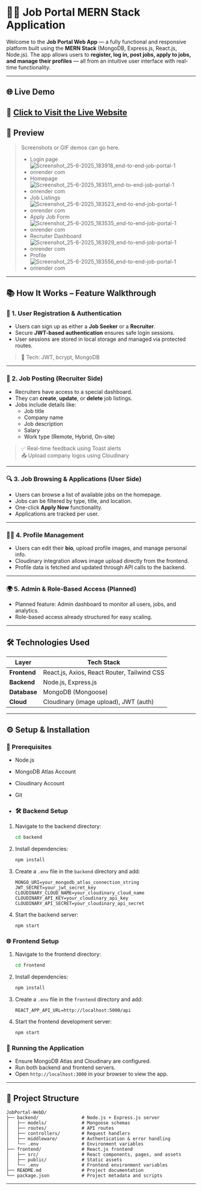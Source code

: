 # 🧑‍💼 Job Portal MERN Stack Application

Welcome to the **Job Portal Web App** — a fully functional and responsive platform built using the **MERN Stack** (MongoDB, Express.js, React.js, Node.js). The app allows users to **register, log in, post jobs, apply to jobs, and manage their profiles** — all from an intuitive user interface with real-time functionality.

---

## 🌐 Live Demo

🚀 [**Click to Visit the Live Website**](https://end-to-end-job-portal-1.onrender.com/)  
---

## 📸 Preview

> Screenshots or GIF demos can go here.
> - Login page
> - ![Screenshot_25-6-2025_183918_end-to-end-job-portal-1 onrender com](https://github.com/user-attachments/assets/33805708-fd1d-4c55-909e-8e8075d0879f)
> - Homepage
> - ![Screenshot_25-6-2025_183511_end-to-end-job-portal-1 onrender com](https://github.com/user-attachments/assets/fa93f481-a4b0-4622-8788-525f5170e688)
> - Job Listings
> - ![Screenshot_25-6-2025_183523_end-to-end-job-portal-1 onrender com](https://github.com/user-attachments/assets/7873a179-fdaa-4896-b8d8-286f11756c6d)
> - Apply Job Form
> - ![Screenshot_25-6-2025_183535_end-to-end-job-portal-1 onrender com](https://github.com/user-attachments/assets/bc08486e-ef7b-457a-83f7-fef4dbca9481)
> - Recruiter Dashboard
> - ![Screenshot_25-6-2025_183929_end-to-end-job-portal-1 onrender com](https://github.com/user-attachments/assets/5c36f995-d055-4659-9484-44cf36fcf5e4)
> - Profile
> - ![Screenshot_25-6-2025_183556_end-to-end-job-portal-1 onrender com](https://github.com/user-attachments/assets/f3a5ccd2-3033-4006-b6b3-ae0290dc026a)


---

## 📚 How It Works – Feature Walkthrough

### 👤 1. **User Registration & Authentication**
- Users can sign up as either a **Job Seeker** or a **Recruiter**.
- Secure **JWT-based authentication** ensures safe login sessions.
- User sessions are stored in local storage and managed via protected routes.

> 🔐 Tech: JWT, bcrypt, MongoDB

---

### 💼 2. **Job Posting (Recruiter Side)**
- Recruiters have access to a special dashboard.
- They can **create**, **update**, or **delete** job listings.
- Jobs include details like:
  - Job title
  - Company name
  - Job description
  - Salary
  - Work type (Remote, Hybrid, On-site)

> ✅ Real-time feedback using Toast alerts  
> 📤 Upload company logos using Cloudinary

---

### 🔍 3. **Job Browsing & Applications (User Side)**
- Users can browse a list of available jobs on the homepage.
- Jobs can be filtered by type, title, and location.
- One-click **Apply Now** functionality.
- Applications are tracked per user.

---

### 🧑‍💻 4. **Profile Management**
- Users can edit their **bio**, upload profile images, and manage personal info.
- Cloudinary integration allows image upload directly from the frontend.
- Profile data is fetched and updated through API calls to the backend.

---

### 🌍 5. **Admin & Role-Based Access (Planned)**
- Planned feature: Admin dashboard to monitor all users, jobs, and analytics.
- Role-based access already structured for easy scaling.

---

## 🛠️ Technologies Used

| Layer        | Tech Stack                       |
|--------------|----------------------------------|
| **Frontend** | React.js, Axios, React Router, Tailwind CSS |
| **Backend**  | Node.js, Express.js              |
| **Database** | MongoDB (Mongoose)               |
| **Cloud**    | Cloudinary (image upload), JWT (auth) |

---

## ⚙️ Setup & Installation

### 📝 Prerequisites
- Node.js
- MongoDB Atlas Account
- Cloudinary Account
- Git

- ### 🛠 Backend Setup
1. Navigate to the backend directory:
   ```bash
   cd backend
   ```
2. Install dependencies:
   ```bash
   npm install
   ```
3. Create a `.env` file in the `backend` directory and add:
   ```env
   MONGO_URI=your_mongodb_atlas_connection_string
   JWT_SECRET=your_jwt_secret_key
   CLOUDINARY_CLOUD_NAME=your_cloudinary_cloud_name
   CLOUDINARY_API_KEY=your_cloudinary_api_key
   CLOUDINARY_API_SECRET=your_cloudinary_api_secret
   ```
4. Start the backend server:
   ```bash
   npm start
   ```

### 🌐 Frontend Setup
1. Navigate to the frontend directory:
   ```bash
   cd frontend
   ```
2. Install dependencies:
   ```bash
   npm install
   ```
3. Create a `.env` file in the `frontend` directory and add:
   ```env
   REACT_APP_API_URL=http://localhost:5000/api
   ```
4. Start the frontend development server:
   ```bash
   npm start
   ```

### 🚀 Running the Application
- Ensure MongoDB Atlas and Cloudinary are configured.
- Run both backend and frontend servers.
- Open `http://localhost:3000` in your browser to view the app.

---

## 📂 Project Structure

```
JobPortal-WebD/
├── backend/                # Node.js + Express.js server
│   ├── models/             # Mongoose schemas
│   ├── routes/             # API routes
│   ├── controllers/        # Request handlers
│   ├── middleware/         # Authentication & error handling
│   └── .env                # Environment variables
├── frontend/               # React.js frontend
│   ├── src/                # React components, pages, and assets
│   ├── public/             # Static assets
│   └── .env                # Frontend environment variables
├── README.md               # Project documentation
└── package.json            # Project metadata and scripts
```

---
